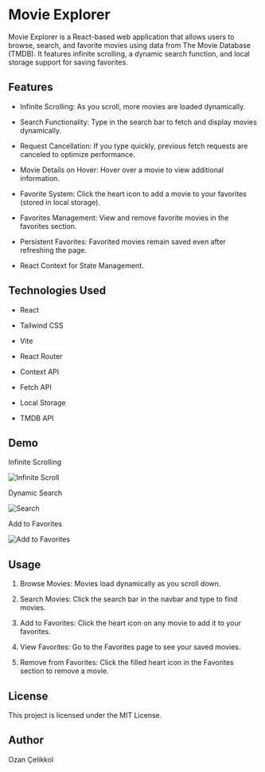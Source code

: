 # Movie Explorer

Movie Explorer is a React-based web application that allows users to browse, search, and favorite movies using data from The Movie Database (TMDB). It features infinite scrolling, a dynamic search function, and local storage support for saving favorites.

## Features

* Infinite Scrolling: As you scroll, more movies are loaded dynamically.

* Search Functionality: Type in the search bar to fetch and display movies dynamically.

* Request Cancellation: If you type quickly, previous fetch requests are canceled to optimize performance.

* Movie Details on Hover: Hover over a movie to view additional information.

* Favorite System: Click the heart icon to add a movie to your favorites (stored in local storage).

* Favorites Management: View and remove favorite movies in the favorites section.

* Persistent Favorites: Favorited movies remain saved even after refreshing the page.

* React Context for State Management.

## Technologies Used

* React

* Tailwind CSS

* Vite

* React Router

* Context API

* Fetch API

* Local Storage

* TMDB API

## Demo

Infinite Scrolling

![Infinite Scroll](./src/assets/demo/InfiniteScroll.gif)

Dynamic Search

![Search](./src/assets/demo/search.gif)

Add to Favorites

![Add to Favorites](./src/assets/demo/AddFav.gif)

## Usage

1. Browse Movies: Movies load dynamically as you scroll down.

2. Search Movies: Click the search bar in the navbar and type to find movies.

3. Add to Favorites: Click the heart icon on any movie to add it to your favorites.

4. View Favorites: Go to the Favorites page to see your saved movies.

5. Remove from Favorites: Click the filled heart icon in the Favorites section to remove a movie.

## License

This project is licensed under the MIT License.

## Author

Ozan Çelikkol
